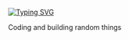 [![Typing SVG](https://readme-typing-svg.herokuapp.com?color=32CD32&lines=%F0%9F%91%8B+Hi%2C+I%E2%80%99m+Austin!+:^%29)](https://git.io/typing-svg)

Coding and building random things

<!--
**ayang114/ayang114** is a ✨ _special_ ✨ repository because its `README.md` (this file) appears on your GitHub profile.

Here are some ideas to get you started:

- 🔭 I’m currently working on ...
- 🌱 I’m currently learning ...
- 👯 I’m looking to collaborate on ...
- 🤔 I’m looking for help with ...
- 💬 Ask me about ...
- 📫 How to reach me: ...
- 😄 Pronouns: ...
- ⚡ Fun fact: ...
-->
